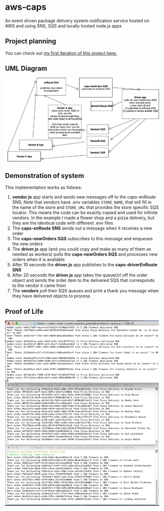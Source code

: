 # aws-caps
An event driven package delivery system notification service hosted on AWS and using SNS, SQS and locally hosted node.js apps

## Project planning 

You can check out [my first iteration of this project here.](README-old.md)

## UML Diagram 

![Final-UML](./assets/final-uml.png)

## Demonstration of system

This implementation works as follows:

1. **vendor.js** app starts and sends new messages off to the caps-enRoute SNS; Note that vendors have .env variables ```STORE_NAME```, that will fill in the name of the store and ```STORE_URL``` that provides the store specific SQS locator. This means the code can be exactly copied and used for infinite vendors. In the example I made a flower shop and a pizza delivery, but they are the identical code with different .env files 
2. The **caps-enRoute SNS** sends out a message when it receives a new order 
3. The **caps-newOrders SQS** subscribes to this message and enqueues the new orders 
4. The **driver.js** app (and you could copy and make as many of them as needed as workers) polls the **caps-newOrders SQS** and processes new orders when it is available 
5. After 10 seconds the **driver.js** app publishes to the **caps-driverEnRoute SNS**
6. After 20 seconds the **driver.js** app takes the queueUrl off the order object and sends the order item to the delivered SQS that corresponds to the vendor it came from
7. The **vendors** poll their SQS queues and print a thank you message when they have delivered objects to process

## Proof of Life 

![Terminal screenshot of system at work](./assets/lab18-updated-terminal.png)
